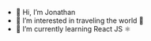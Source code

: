 - 👋 Hi, I’m Jonathan
- 👀 I’m interested in traveling the world 🛫
- 🌱 I’m currently learning React JS ⚛

<!---
jonni595/jonni595 is a ✨ special ✨ repository because its `README.md` (this file) appears on your GitHub profile.
You can click the Preview link to take a look at your changes.
--->
